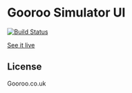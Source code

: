 # Gooroo Simulator UI
[![Build Status](https://travis-ci.org/joemccann/dillinger.svg?branch=master)](https://travis-ci.org/joemccann/dillinger)

[See it live](https://khalilat9.github.io/GoorooSimUI/)


License
----
Gooroo.co.uk